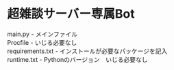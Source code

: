 # 超雑談サーバー専属Bot
main.py - メインファイル  
Procfile - いじる必要なし  
requirements.txt - インストールが必要なパッケージを記入  
runtime.txt - Pythonのバージョン　いじる必要なし
